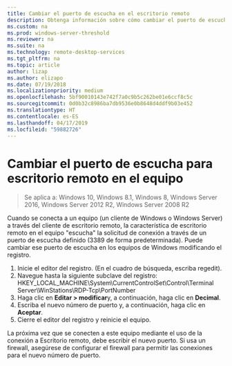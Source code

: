 ```yaml
---
title: Cambiar el puerto de escucha en el escritorio remoto
description: Obtenga información sobre cómo cambiar el puerto de escucha para el cliente de escritorio remoto.
ms.custom: na
ms.prod: windows-server-threshold
ms.reviewer: na
ms.suite: na
ms.technology: remote-desktop-services
ms.tgt_pltfrm: na
ms.topic: article
author: lizap
ms.author: elizapo
ms.date: 07/19/2018
ms.localizationpriority: medium
ms.openlocfilehash: 5bf90010143e742f7a0c9b5c262be01e6ccf8c5c
ms.sourcegitcommit: 0d0b32c8986ba7db9536e0b8648d4ddf9b03e452
ms.translationtype: HT
ms.contentlocale: es-ES
ms.lasthandoff: 04/17/2019
ms.locfileid: "59882726"
---
```

# <a name="change-the-listening-port-for-remote-desktop-on-your-computer"></a>Cambiar el puerto de escucha para escritorio remoto en el equipo

>Se aplica a: Windows 10, Windows 8.1, Windows 8, Windows Server 2016, Windows Server 2012 R2, Windows Server 2008 R2

Cuando se conecta a un equipo (un cliente de Windows o Windows Server) a través del cliente de escritorio remoto, la característica de escritorio remoto en el equipo "escucha" la solicitud de conexión a través de un puerto de escucha definido (3389 de forma predeterminada). Puede cambiar ese puerto de escucha en los equipos de Windows modificando el registro.

1. Inicie el editor del registro. (En el cuadro de búsqueda, escriba regedit).
2. Navegue hasta la siguiente subclave del registro: HKEY_LOCAL_MACHINE\System\CurrentControlSet\Control\Terminal Server\WinStations\RDP-Tcp\PortNumber
3. Haga clic en **Editar > modificar**y, a continuación, haga clic en **Decimal**.
4. Escriba el nuevo número de puerto y, a continuación, haga clic en **Aceptar**. 
5. Cierre el editor del registro y reinicie el equipo.

La próxima vez que se conecten a este equipo mediante el uso de la conexión a Escritorio remoto, debe escribir el nuevo puerto. Si usa un firewall, asegúrese de configurar el firewall para permitir las conexiones para el nuevo número de puerto.
